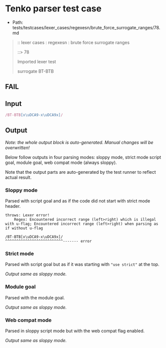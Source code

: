 # Tenko parser test case

- Path: tests/testcases/lexer_cases/regexesn/brute_force_surrogate_ranges/78.md

> :: lexer cases : regexesn : brute force surrogate ranges
>
> ::> 78
>
> Imported lexer test
>
> surrogate BT-BTB

## FAIL

## Input

`````js
/BT-BTB[x\uDCA9-x\uDCA9x]/
`````

## Output

_Note: the whole output block is auto-generated. Manual changes will be overwritten!_

Below follow outputs in four parsing modes: sloppy mode, strict mode script goal, module goal, web compat mode (always sloppy).

Note that the output parts are auto-generated by the test runner to reflect actual result.

### Sloppy mode

Parsed with script goal and as if the code did not start with strict mode header.

`````
throws: Lexer error!
    Regex: Encountered incorrect range (left>right) which is illegal with u-flag; Encountered incorrect range (left>right) when parsing as if without u-flag

/BT-BTB[x\uDCA9-x\uDCA9x]/
^^^^^^^^^^^^^^^^^^^^^^^^^^------- error
`````

### Strict mode

Parsed with script goal but as if it was starting with `"use strict"` at the top.

_Output same as sloppy mode._

### Module goal

Parsed with the module goal.

_Output same as sloppy mode._

### Web compat mode

Parsed in sloppy script mode but with the web compat flag enabled.

_Output same as sloppy mode._
